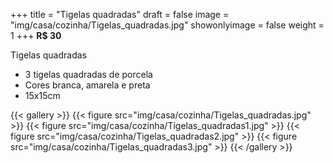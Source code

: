 +++
title = "Tigelas quadradas"
draft = false
image = "img/casa/cozinha/Tigelas_quadradas.jpg"
showonlyimage = false
weight = 1
+++
**R$ 30**

<!--more-->

Tigelas quadradas

- 3 tigelas quadradas de porcela
- Cores branca, amarela e preta
- 15x15cm


{{< gallery >}}
{{< figure src="img/casa/cozinha/Tigelas_quadradas.jpg" >}}
{{< figure src="img/casa/cozinha/Tigelas_quadradas1.jpg" >}}
{{< figure src="img/casa/cozinha/Tigelas_quadradas2.jpg" >}}
{{< figure src="img/casa/cozinha/Tigelas_quadradas3.jpg" >}}
{{< /gallery >}}
